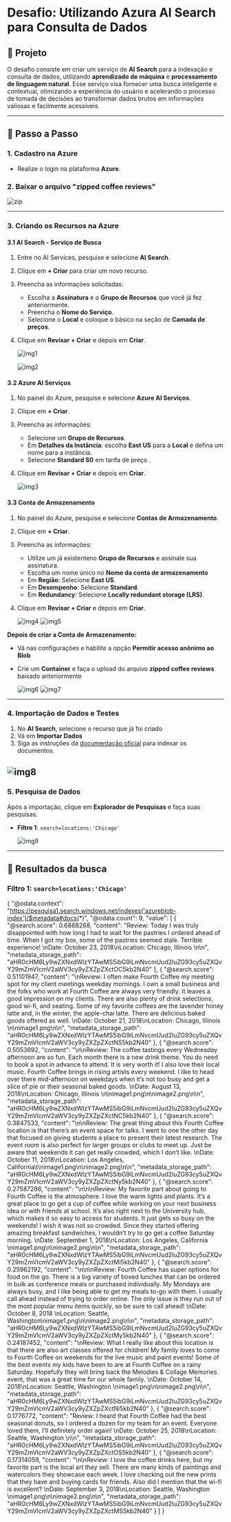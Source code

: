 # Desafio: Utilizando Azura AI Search para  Consulta de Dados

## 📜 Projeto

O desafio consiste em criar um serviço de **AI Search** para a indexação e consulta de dados, utilizando **aprendizado de máquina** e **processamento de linguagem natural**. Esse serviço visa fornecer uma busca inteligente e contextual, otimizando a experiência do usuário e acelerando o processo de tomada de decisões ao transformar dados brutos em informações valiosas e facilmente acessíveis.

---

## 🚀 Passo a Passo

### 1. **Cadastro na Azure**

- Realize o login na plataforma **Azure**.

### 2. **Baixar o arquivo "zipped coffee reviews"**

![zip](https://github.com/nayarape/AzureCognitiveSearch/blob/main/imagemsearch/documentozip.png)


---

### 3. **Criando os Recursos na Azure**

#### 3.1 **AI Search - Serviço de Busca**

1. Entre no AI Services, pesquise e selecione **AI Search**.
2. Clique em **+ Criar** para criar um novo recurso.
3. Preencha as informações solicitadas:
   - Escolha a **Assinatura** e o **Grupo de Recursos** que você já fez anteriormente.
   - Preencha o  **Nome do Serviço**.
   - Selecione o **Local** e coloque o básico na seção de  **Camada de preços**.
4. Clique em **Revisar + Criar** e depois em **Criar**.

   ![img1](https://github.com/nayarape/AzureCognitiveSearch/blob/main/imagemsearch/1.png)

   ![img2](https://github.com/nayarape/AzureCognitiveSearch/blob/main/imagemsearch/2.png)

#### 3.2 **Azure AI Serviços**

1. No painel do Azure, pesquise e selecione **Azure AI Serviços**.
2. Clique em **+ Criar**.
3. Preencha as informações:
   - Selecione um **Grupo de Recursos**.
   - Em **Detalhes da Instância**: escolha **East US** para a **Local** e defina um nome para a instância.
   - Selecione **Standard S0** em tarifa de preço .
4. Clique em **Revisar + Criar** e depois em **Criar**.

   ![img3](https://github.com/nayarape/AzureCognitiveSearch/blob/main/imagemsearch/3.png)

#### 3.3 **Conta de Armazenamento**

1. No painel do Azure, pesquise e selecione **Contas de Armazenamento**.
2. Clique em **+ Criar**.
3. Preencha as informações:
   - Utilize um já existenteno **Grupo de Recursos** e assinale sua assinatura.
   - Escolha um nome único no **Nome da conta de armazenamento**
   - Em **Região**: Selecione **East US**.
   - Em **Desempenho**: Selecione **Standard**.
   - Em **Redundancy**: Selecione **Locally redundant storage (LRS)**.
4. Clique em **Revisar + Criar** e depois em **Criar**.

   ![img4](https://github.com/nayarape/AzureCognitiveSearch/blob/main/imagemsearch/4.png)
   ![img5](https://github.com/nayarape/AzureCognitiveSearch/blob/main/imagemsearch/5.png)

 **Depois de criar a Conta de Armazenamento:**
- Vá nas configurações e habilite a opção **Permitir acesso anônimo ao Blob** 
- Crie um **Container** e faça o upload do arquivo **zipped coffee reviews** baixado anteriormente

  ![img6](https://github.com/nayarape/AzureCognitiveSearch/blob/main/imagemsearch/anonimo.png)
  ![img7](https://github.com/nayarape/AzureCognitiveSearch/blob/main/imagemsearch/7.png)

---

### 4. **Importação de Dados e Testes**

1. No **AI Search**, selecione o recurso que já foi criado
2. Vá em **Importar Dados** 
3. Siga as instruções da [documentação oficial](https://learn.microsoft.com/en-us/azure/search/index-documents) para indexar os documentos.

![img8](https://github.com/nayarape/AzureCognitiveSearch/blob/main/imagemsearch/8.png)
---

### 5. **Pesquisa de Dados**

Após a importação, clique em **Explorador de Pesquisas** e faça suas pesquisas. 

- **Filtro 1**: `search=locations:'Chicago'`

  ![img9](https://github.com/nayarape/AzureCognitiveSearch/blob/main/imagemsearch/9.png)


---

## 🎯 **Resultados da busca**

### Filtro 1: `search=locations:'Chicago'`

{
  "@odata.context": "https://pesquisa1.search.windows.net/indexes('azureblob-index')/$metadata#docs(*)",
  "@odata.count": 9,
  "value": [
    {
      "@search.score": 0.6888268,
      "content": "Review: Today I was truly disappointed with how long I had to wait for the pastries I ordered ahead of time. When I got my box, some of the pastries seemed stale. Terrible experience!  \nDate: October 23, 2018\nLocation: Chicago, Illinois \n\n",
      "metadata_storage_path": "aHR0cHM6Ly9wZXNxdWlzYTAwMS5ibG9iLmNvcmUud2luZG93cy5uZXQvY29mZmVlcmV2aWV3cy9yZXZpZXctOC5kb2N40"
    },
    {
      "@search.score": 0.51101947,
      "content": "\nReview: I often make Fourth Coffee my meeting spot for my client meetings weekday mornings. I own a small business and the folks who work at Fourth Coffee are always very friendly. It leaves a good impression on my clients. There are also plenty of drink selections, good wi-fi, and seating. Some of my favorite coffees are the lavender honey latte and, in the winter, the apple-chai latte. There are delicious baked goods offered as well. \nDate: October 21, 2018\nLocation: Chicago, Illinois \n\nimage1.png\n\n",
      "metadata_storage_path": "aHR0cHM6Ly9wZXNxdWlzYTAwMS5ibG9iLmNvcmUud2luZG93cy5uZXQvY29mZmVlcmV2aWV3cy9yZXZpZXctNS5kb2N40"
    },
    {
      "@search.score": 0.5053692,
      "content": "\n\nReview: The coffee tastings every Wednesday afternoon are so fun. Each month there is a new drink theme. You do need to book a spot in advance to attend. It is very worth it! I also love their local music. Fourth Coffee brings in rising artists every weekend. I like to head over there mid-afternoon on weekdays when it’s not too busy and get a slice of pie or their seasonal baked goods.  \nDate: August 13, 2018\nLocation: Chicago, Illinois  \n\nimage1.png\n\nimage2.png\n\n",
      "metadata_storage_path": "aHR0cHM6Ly9wZXNxdWlzYTAwMS5ibG9iLmNvcmUud2luZG93cy5uZXQvY29mZmVlcmV2aWV3cy9yZXZpZXctNC5kb2N40"
    },
    {
      "@search.score": 0.3847533,
      "content": "\n\nReview: The great thing about this Fourth Coffee location is that there’s an event space for talks. I went to one the other day that focused on giving students a place to present their latest research. The event room is also perfect for larger groups or clubs to meet up. Just be aware that weekends it can get really crowded, which I don’t like. \nDate: October 11, 2018\nLocation: Los Angeles, California\t\nimage1.png\n\nimage2.png\n\n",
      "metadata_storage_path": "aHR0cHM6Ly9wZXNxdWlzYTAwMS5ibG9iLmNvcmUud2luZG93cy5uZXQvY29mZmVlcmV2aWV3cy9yZXZpZXctNy5kb2N40"
    },
    {
      "@search.score": 0.27587286,
      "content": "\n\n\nReview: My favorite part about going to Fourth Coffee is the atmosphere. I love the warm lights and plants. It’s a great place to go get a cup of coffee while working on your next business idea or with friends at school. It’s also right next to the University hub, which makes it so easy to access for students. It just gets so busy on the weekends! I wish it was not so crowded. Since they started offering amazing breakfast sandwiches, I wouldn’t try to go get a coffee Saturday morning.  \nDate: September 1, 2018\nLocation: Los Angeles, California \nimage1.png\n\nimage2.png\n\n",
      "metadata_storage_path": "aHR0cHM6Ly9wZXNxdWlzYTAwMS5ibG9iLmNvcmUud2luZG93cy5uZXQvY29mZmVlcmV2aWV3cy9yZXZpZXctMi5kb2N40"
    },
    {
      "@search.score": 0.25962192,
      "content": "\n\n\nReview: Fourth Coffee has super options for food on the go. There is a big variety of boxed lunches that can be ordered in bulk as conference meals or purchased individually. My Mondays are always busy, and I like being able to get my meals to-go with them. I usually call ahead instead of trying to order online. The only issue is they run out of the most popular menu items quickly, so be sure to call ahead! \nDate: October 8, 2018  \nLocation: Seattle, Washington\nimage1.png\n\nimage2.png\n\n",
      "metadata_storage_path": "aHR0cHM6Ly9wZXNxdWlzYTAwMS5ibG9iLmNvcmUud2luZG93cy5uZXQvY29mZmVlcmV2aWV3cy9yZXZpZXctMy5kb2N40"
    },
    {
      "@search.score": 0.24187452,
      "content": "\nReview: What I really like about this location is that there are also art classes offered for children! My family loves to come to Fourth Coffee on weekends for the live music and paint events! Some of the best events my kids have been to are at Fourth Coffee on a rainy Saturday. Hopefully they will bring back the Melodies & Collage Memories event, that was a great time for our whole family. \nDate: October 14, 2018\nLocation: Seattle, Washington  \nimage1.png\n\nimage2.png\n\n",
      "metadata_storage_path": "aHR0cHM6Ly9wZXNxdWlzYTAwMS5ibG9iLmNvcmUud2luZG93cy5uZXQvY29mZmVlcmV2aWV3cy9yZXZpZXctNi5kb2N40"
    },
    {
      "@search.score": 0.1776772,
      "content": "Review: I heard that Fourth Coffee had the best seasonal donuts, so I ordered a dozen for my team for an event. Everyone loved them, I’ll definitely order again! \nDate: October 25, 2018\nLocation: Seattle, Washington \n\n",
      "metadata_storage_path": "aHR0cHM6Ly9wZXNxdWlzYTAwMS5ibG9iLmNvcmUud2luZG93cy5uZXQvY29mZmVlcmV2aWV3cy9yZXZpZXctOS5kb2N40"
    },
    {
      "@search.score": 0.17314059,
      "content": "\n\nReview: I love the coffee drinks here, but my favorite part is the local art they sell. There are many kinds of paintings and watercolors they showcase each week. I love checking out the new prints that they have and buying cards for friends. Also did I mention that the wi-fi is excellent? \nDate: September 3, 2018\nLocation: Seattle, Washington  \nimage1.png\n\nimage2.png\n\n",
      "metadata_storage_path": "aHR0cHM6Ly9wZXNxdWlzYTAwMS5ibG9iLmNvcmUud2luZG93cy5uZXQvY29mZmVlcmV2aWV3cy9yZXZpZXctMS5kb2N40"
    }
  ]
}

